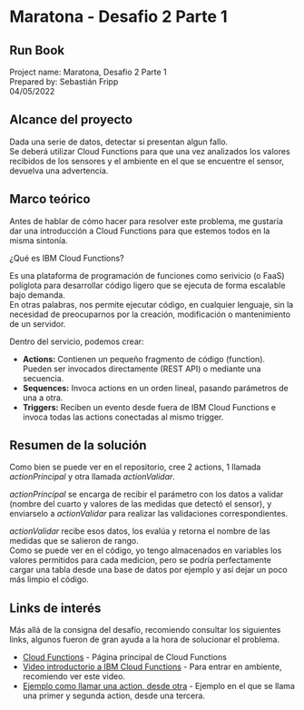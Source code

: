 # Maratona - Desafio 2 Parte 1
## Run Book
Project name: Maratona, Desafio 2 Parte 1\
Prepared by: Sebastián Fripp\
04/05/2022

## Alcance del proyecto
Dada una serie de datos, detectar si presentan algun fallo.\
Se deberá utilizar Cloud Functions para que una vez analizados los valores recibidos de los sensores y el ambiente en el que se encuentre el sensor, devuelva una advertencia.

## Marco teórico
Antes de hablar de cómo hacer para resolver este problema, me gustaría dar una introducción a Cloud Functions para que estemos todos en la misma sintonía.

¿Qué es IBM Cloud Functions?

Es una plataforma de programación de funciones como serivicio (o FaaS) políglota para desarrollar código ligero que se ejecuta de forma escalable bajo demanda.\
En otras palabras, nos permite ejecutar código, en cualquier lenguaje, sin la necesidad de preocuparnos por la creación, modificación o mantenimiento de un servidor.

Dentro del servicio, podemos crear: 

+ **Actions:** Contienen un pequeño fragmento de código (function). Pueden ser invocados directamente (REST API) o mediante una secuencia.
+ **Sequences:** Invoca actions en un orden lineal, pasando parámetros de una a otra.
+ **Triggers:** Reciben un evento desde fuera de IBM Cloud Functions e invoca todas las actions conectadas al mismo trigger.

## Resumen de la solución
Como bien se puede ver en el repositorio, cree 2 actions, 1 llamada *actionPrincipal* y otra llamada *actionValidar*.

*actionPrincipal* se encarga de recibir el parámetro con los datos a validar (nombre del cuarto y valores de las medidas que detectó el sensor), y enviarselo a *actionValidar* para realizar las validaciones correspondientes.

*actionValidar* recibe esos datos, los evalúa y retorna el nombre de las medidas que se salieron de rango.\
Como se puede ver en el código, yo tengo almacenados en variables los valores permitidos para cada medicion, pero se podría perfectamente cargar una tabla desde una base de datos por ejemplo y así dejar un poco más limpio el código.

## Links de interés
Más allá de la consigna del desafío, recomiendo consultar los siguientes links, algunos fueron de gran ayuda a la hora de solucionar el problema.
* [Cloud Functions](https://cloud.ibm.com/functions/) - Página principal de Cloud Functions
* [Video introductorio a IBM Cloud Functions](https://www.youtube.com/watch?v=lq6BXii31Eo) - Para entrar en ambiente, recomiendo ver este video.
* [Ejemplo como llamar una action, desde otra](https://cloud.ibm.com/docs/openwhisk?topic=openwhisk-tutorial_action) - Ejemplo en el que se llama una primer y segunda action, desde una tercera.
